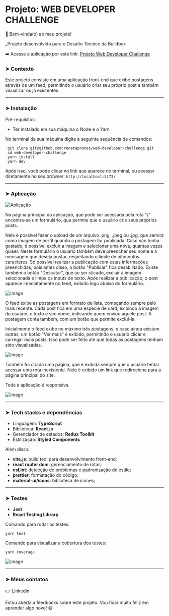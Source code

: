 # Projeto: WEB DEVELOPER CHALLENGE
👋 Bem-vinda(o) ao meu projeto! 

_Projeto desenvolvido para o Desafio Técnico da Buildbox

➡️ Acesse à aplicação por este link: [Projeto Web Developer Challenge](https://web-developer-challenge-ij1d.vercel.app/)

### ➤ Contexto
Este projeto consiste em uma aplicação front-end que exibe postagens através de um feed,
permitindo o usuário criar seu próprio post e também visualizar os já existentes.

---
### ➤ Instalação
Pré-requisitos:

 - Ter instalado em sua máquina o Node e o Yarn
 
 No terminal da sua máquina digite a seguinte sequência de comandos:

     git clone git@github.com:renatapnunes/web-developer-challenge.git
     cd web-developer-challenge
     yarn install
     yarn dev
Após isso, você pode clicar no link que aparece no terminal, ou acessar diretamente no seu browser:
`http://localhost:5173/`

---
### ➤ Aplicação

![Aplicação](https://github.com/renatapnunes/web-developer-challenge/blob/main/public/aplicacao.gif)

Na página principal da aplicação, que pode ser acessada pela rota "/" encontra-se um formulário, que permite que o usuário crie seus próprios posts.

Nele é possível fazer o upload de um arquivo .png, .jpeg ou .jpg, que servirá como imagem de perfil quando a postagem for publicada. Caso não tenha gostado, é possível excluir a imagem e selecionar uma nova, quantas vezes quiser.
Neste formulário o usuário também deve preencher seu nome e a mensagem que deseja postar, respeitando o limite de oitocentos caracteres. Só possível realizar a publicação com estas informações preenchidas, pois antes disso, o botão "Publicar" fica desabilitado.
Existe também o botão "Descatar", que ao ser clicado, excluir a imagem selecionada e limpa os inputs de texto.
Após realizar a publicação, o post aparece imediatamente no feed, exibido logo abaixo do formulário.

![image](https://github.com/renatapnunes/web-developer-challenge/assets/82226758/8e05fa7e-42d6-4b5a-b282-d0c8bb260cd8)


O feed exibe as postagens em formato de lista, começando sempre pelo mais recente. Cada post fica em uma espécie de card, exibindo a imagem do usuário, o texto e seu nome, indicando quem enviou aquele post.
A postagem conta também, com um botão que permite excluí-la.

Inicialmente o feed exibe no máximo três postagens, e caso ainda existam outras, um botão "Ver mais" é exibido, permitindo o usuário clicar e carregar mais posts. Isso pode ser feito até que todas as postagens tenham sido visualizadas.

![image](https://github.com/renatapnunes/web-developer-challenge/assets/82226758/512fea23-1e54-4372-9b2e-021f86a8b3b0)


Também foi criada uma página, que é exibida sempre que o usuário tentar acessar uma rota inexistente. Nela é exibido um link que redireciona para a página principal do site.

Toda à aplicação é responsiva.

![image](https://github.com/renatapnunes/web-developer-challenge/assets/82226758/2aabd2ee-6846-4e3a-9481-0f4da3144134)


---
### ➤ Tech stacks e dependências
- Linguagem: **TypeScript**
- Biblioteca: **React.js**
- Gerenciador de estados: **Redux Toolkit**
- Estilização: **Styled Components**

Além disso:

- **vite.js**: build tool para desenvolvimento front-end;
- **react router dom**: gerenciamento de rotas;
-   **esLint**: detecção de problemas e padronização de estilo;
- **prettier**: formatação do código;
- **material-ui/icons**: biblioteca de ícones;

---
### ➤ Testes
- **Jest**
- **React Testing Library**


Comando para rodar os testes:

    yarn test

Comando para visualizar a cobertura dos testes:

    yarn coverage

![image](https://github.com/renatapnunes/web-developer-challenge/assets/82226758/44053470-ce4a-416f-9649-24a378d74312)


---
### ➤ Meus contatos
👉 [Linkedin](https://www.linkedin.com/in/renata-p-nunes/)

Estou aberta a feedbacks sobre este projeto.
Vou ficar muito feliz em aprender algo novo! 😄
